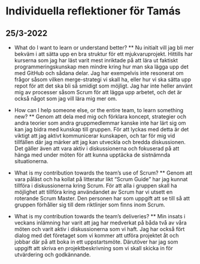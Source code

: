 # Individuella reflektioner för Tamás
## 25/3-2022
* What do I want to learn or understand better?
** Nu initialt vill jag bli mer bekväm i att sätta upp en bra struktur för ett mjukvaruprojekt. Hittills har kurserna som jag har läst varit mest inriktade på att lära ut faktiskt programmeringskunskap men mindre kring hur man ska lägga upp det med GitHub och sådana delar. Jag har exempelvis inte resonerat om frågor såsom vilken merge-strategi vi skall ha, eller hur vi ska sätta upp repot för att det ska bli så smidigt som möjligt. Jag har inte heller använt mig av processer såsom Scrum för att lägga upp arbetet, och det är också något som jag vill lära mig mer om.

* How can I help someone else, or the entire team, to learn something new?
** Genom att dela med mig och förklara koncept, strategier och andra teorier som andra gruppmedlemmar kanske inte har lärt sig om kan jag bidra med kunskap till gruppen. För att lyckas med detta är det viktigt att jag aktivt kommunicerar kunskapen, och tar för mig vid tillfällen där jag märker att jag kan utveckla och bredda diskussionen. Det gäller även att vara aktiv i diskussionerna och fokuserad på att hänga med under möten för att kunna upptäcka de sistnämnda situationerna. 


* What is my contribution towards the team’s use of Scrum?
** Genom att vara påläst och ha kollat på litteratur likt “Scrum Guide” har jag kunnat tillföra i diskussionerna kring Scrum. För att alla i gruppen skall ha möjlighet att tillföra kring användandet av Scrum har vi utsett en roterande Scrum Master. Den personen har som uppgift att se till så att gruppen förhåller sig till dem riktlinjer som finns inom Scrum.

* What is my contribution towards the team’s deliveries?
** Min insats i veckans inlämning har varit att jag har medverkat på båda två av våra möten och varit aktiv i diskussionerna som vi haft. Jag har också fört dialog med det företaget som vi kommer att utföra projektet åt och jobbar där på att boka in ett uppstartsmöte. Därutöver har jag som uppgift att skriva en projektbeskrivning som vi skall skicka in för utvärdering och godkännande. 

